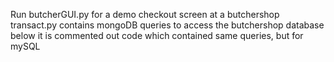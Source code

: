 Run butcherGUI.py for a demo checkout screen at a butchershop 
transact.py contains mongoDB queries to access the butchershop database
below it is commented out code which contained same queries, but for mySQL
